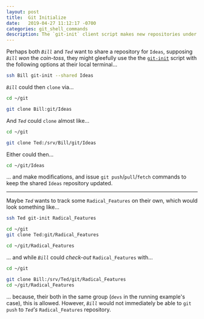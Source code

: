 ```yaml
---
layout: post
title:  Git Initialize
date:   2019-04-27 11:12:17 -0700
categories: git_shell_commands
description: The `git-init` client script makes new repositories under `${HOME}/git` ready for `git clone` and/or `git push` operations
---
```



Perhaps both _`Bill`_ and _`Ted`_ want to share a repository for `Ideas`, supposing _`Bill`_ _won_ the _coin-toss_, they might gleefully use the the [`git-init`][source_master__git-init] script with the following options at their local terminal...


```bash
ssh Bill git-init --shared Ideas
```


_`Bill`_ could then `clone` via...


```bash
cd ~/git

git clone Bill:git/Ideas
```


And _`Ted`_ could `clone` almost like...


```bash
cd ~/git

git clone Ted:/srv/Bill/git/Ideas
```


Either could then...


```bash
cd ~/git/Ideas
```


... and make modifications, and issue `git push`/`pull`/`fetch` commands to keep the shared `Ideas` repository updated.


------


Maybe _`Ted`_ wants to track some `Radical_Features` on their own, which would look something like...


```bash
ssh Ted git-init Radical_Features

cd ~/git
git clone Ted:git/Radical_Features

cd ~/git/Radical_Features
```


... and while _`Bill`_ could _check-out_ `Radical_Features` with...


```bash
cd ~/git

git clone Bill:/srv/Ted/git/Radical_Features
cd ~/git/Radical_Features
```


... because, their both in the same group (`devs` in the running example's case), this is allowed. However, _`Bill`_ would not immediately be able to `git push` to _`Ted`'s_ `Radical_Features` repository.


[source_master__git-init]: https://github.com/S0AndS0/Jekyll_Admin/blob/master/git_shell_commands/git-init

